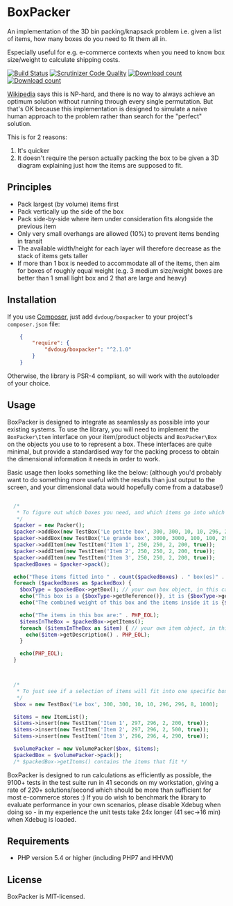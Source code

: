 BoxPacker
=========

An implementation of the 3D bin packing/knapsack problem i.e. given a list of items, how many boxes do you need to fit
them all in.

Especially useful for e.g. e-commerce contexts when you need to know box size/weight to calculate shipping costs.

[![Build Status](https://travis-ci.org/dvdoug/BoxPacker.svg?branch=master)](https://travis-ci.org/dvdoug/BoxPacker)
[![Scrutinizer Code Quality](https://scrutinizer-ci.com/g/dvdoug/BoxPacker/badges/quality-score.png?b=master)](https://scrutinizer-ci.com/g/dvdoug/BoxPacker/?branch=master)
[![Download count](https://img.shields.io/packagist/dt/dvdoug/boxpacker.svg)](https://packagist.org/packages/dvdoug/boxpacker)
[![Download count](https://img.shields.io/packagist/v/dvdoug/boxpacker.svg)](https://packagist.org/packages/dvdoug/boxpacker)


[Wikipedia](http://en.wikipedia.org/wiki/Bin_packing_problem) says this is NP-hard, and there is no way to always
achieve an optimum solution without running through every single permutation. But that's OK because this implementation
is designed to simulate a naive human approach to the problem rather than search for the "perfect" solution.

This is for 2 reasons:

1. It's quicker
2. It doesn't require the person actually packing the box to be given a 3D diagram
   explaining just how the items are supposed to fit.

Principles
----------

 * Pack largest (by volume) items first
 * Pack vertically up the side of the box
 * Pack side-by-side where item under consideration fits alongside the previous item
 * Only very small overhangs are allowed (10%) to prevent items bending in transit
 * The available width/height for each layer will therefore decrease as the stack of items gets taller
 * If more than 1 box is needed to accommodate all of the items, then aim for boxes of roughly equal weight
   (e.g. 3 medium size/weight boxes are better than 1 small light box and 2 that are large and heavy)


Installation
------------
If you use [Composer](http://getcomposer.org/), just add `dvdoug/boxpacker` to your project's `composer.json` file:
```json
    {
        "require": {
            "dvdoug/boxpacker": "^2.1.0"
        }
    }
```

Otherwise, the library is PSR-4 compliant, so will work with the autoloader of your choice.

Usage
-----
BoxPacker is designed to integrate as seamlessly as possible into your existing systems. To use the library, you will
need to implement the `BoxPacker\Item` interface on your item/product objects and `BoxPacker\Box` on the objects you use to to represent a box.
These interfaces are quite minimal, but provide a standardised way for the packing process to obtain the dimensional information it needs in order to work.

Basic usage then looks something like the below:
(although you'd probably want to do something more useful with the results than just output to the screen, and your dimensional data would hopefully come from a database!)

```php

  /*
   * To figure out which boxes you need, and which items go into which box
   */
  $packer = new Packer();
  $packer->addBox(new TestBox('Le petite box', 300, 300, 10, 10, 296, 296, 8, 1000));
  $packer->addBox(new TestBox('Le grande box', 3000, 3000, 100, 100, 2960, 2960, 80, 10000));
  $packer->addItem(new TestItem('Item 1', 250, 250, 2, 200, true));
  $packer->addItem(new TestItem('Item 2', 250, 250, 2, 200, true));
  $packer->addItem(new TestItem('Item 3', 250, 250, 2, 200, true));
  $packedBoxes = $packer->pack();

  echo("These items fitted into " . count($packedBoxes) . " box(es)" . PHP_EOL);
  foreach ($packedBoxes as $packedBox) {
    $boxType = $packedBox->getBox(); // your own box object, in this case TestBox
    echo("This box is a {$boxType->getReference()}, it is {$boxType->getOuterWidth()}mm wide, {$boxType->getOuterLength()}mm long and {$boxType->getOuterDepth()}mm high" . PHP_EOL);
    echo("The combined weight of this box and the items inside it is {$packedBox->getWeight()}g" . PHP_EOL);

    echo("The items in this box are:" . PHP_EOL);
    $itemsInTheBox = $packedBox->getItems();
    foreach ($itemsInTheBox as $item) { // your own item object, in this case TestItem
      echo($item->getDescription() . PHP_EOL);
    }

    echo(PHP_EOL);
  }



  /*
   * To just see if a selection of items will fit into one specific box
   */
  $box = new TestBox('Le box', 300, 300, 10, 10, 296, 296, 8, 1000);

  $items = new ItemList();
  $items->insert(new TestItem('Item 1', 297, 296, 2, 200, true));
  $items->insert(new TestItem('Item 2', 297, 296, 2, 500, true));
  $items->insert(new TestItem('Item 3', 296, 296, 4, 290, true));

  $volumePacker = new VolumePacker($box, $items);
  $packedBox = $volumePacker->pack();
  /* $packedBox->getItems() contains the items that fit */
```

BoxPacker is designed to run calculations as efficiently as possible, the 9100+ tests in the test suite run in 41
seconds on my workstation, giving a rate of 220+ solutions/second which should be more than sufficient for
most e-commerce stores :) If you do wish to benchmark the library to evaluate performance in your own scenarios, please
disable Xdebug when doing so - in my experience the unit tests take 24x longer (41 sec->16 min) when Xdebug is loaded.

Requirements
------------

* PHP version 5.4 or higher (including PHP7 and HHVM)

License
-------
BoxPacker is MIT-licensed. 

